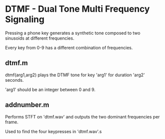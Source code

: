 # DTMF - Dual Tone Multi Frequency Signaling
Pressing a phone key generates a synthetic tone composed to two sinusoids at different frequencies.  

Every key from 0-9 has a different combination of frequencies.

## dtmf.m
dtmf(arg1,arg2) plays the DTMF tone for key 'arg1' for duration 'arg2' seconds.

'arg1' should be an integer between 0 and 9.

## addnumber.m
Performs STFT on 'dtmf.wav' and outputs the two dominant frequencies per frame.

Used to find the four keypresses in 'dtmf.wav'.s
